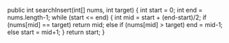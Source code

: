 public int searchInsert(int[] nums, int target) {
int start = 0;
int end = nums.length-1;
while (start <= end) {
int mid = start + (end-start)/2;
if (nums[mid] == target) return mid;
else if (nums[mid] > target) end = mid-1;
else start = mid+1;
}
return start;
}
​